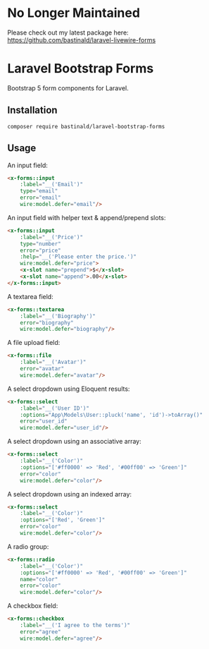 # No Longer Maintained

Please check out my latest package here: https://github.com/bastinald/laravel-livewire-forms

# Laravel Bootstrap Forms

Bootstrap 5 form components for Laravel.

## Installation

```console
composer require bastinald/laravel-bootstrap-forms
```

## Usage

An input field:

```html
<x-forms::input
    :label="__('Email')"
    type="email"
    error="email"
    wire:model.defer="email"/>
```

An input field with helper text & append/prepend slots:

```html
<x-forms::input
    :label="__('Price')"
    type="number"
    error="price"
    :help="__('Please enter the price.')"
    wire:model.defer="price">
    <x-slot name="prepend">$</x-slot>
    <x-slot name="append">.00</x-slot>
</x-forms::input>
```

A textarea field:

```html
<x-forms::textarea
    :label="__('Biography')"
    error="biography"
    wire:model.defer="biography"/>
```

A file upload field:

```html
<x-forms::file
    :label="__('Avatar')"
    error="avatar"
    wire:model.defer="avatar"/>
```

A select dropdown using Eloquent results:

```html
<x-forms::select
    :label="__('User ID')"
    :options="App\Models\User::pluck('name', 'id')->toArray()"
    error="user_id"
    wire:model.defer="user_id"/>
```

A select dropdown using an associative array:

```html
<x-forms::select
    :label="__('Color')"
    :options="['#ff0000' => 'Red', '#00ff00' => 'Green']"
    error="color"
    wire:model.defer="color"/>
```

A select dropdown using an indexed array:

```html
<x-forms::select
    :label="__('Color')"
    :options="['Red', 'Green']"
    error="color"
    wire:model.defer="color"/>
```

A radio group:

```html
<x-forms::radio
    :label="__('Color')"
    :options="['#ff0000' => 'Red', '#00ff00' => 'Green']"
    name="color"
    error="color"
    wire:model.defer="color"/>
```

A checkbox field:

```html
<x-forms::checkbox
    :label="__('I agree to the terms')"
    error="agree"
    wire:model.defer="agree"/>
```
